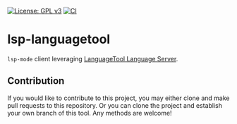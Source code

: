 [![License: GPL v3](https://img.shields.io/badge/License-GPL%20v3-blue.svg)](https://www.gnu.org/licenses/gpl-3.0)
[![CI](https://github.com/emacs-languagetool/lsp-languagetool/actions/workflows/test.yml/badge.svg)](https://github.com/emacs-languagetool/lsp-languagetool/actions/workflows/test.yml)

# lsp-languagetool

`lsp-mode` client leveraging [LanguageTool Language Server](https://github.com/languagetool-language-server/languagetool-languageserver).

## Contribution

If you would like to contribute to this project, you may either
clone and make pull requests to this repository. Or you can
clone the project and establish your own branch of this tool.
Any methods are welcome!

